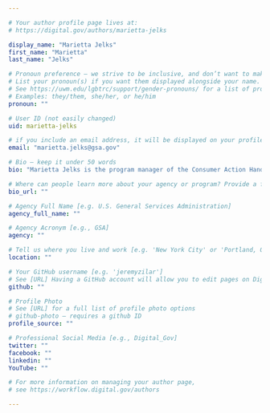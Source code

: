 ```yaml
---

# Your author profile page lives at:
# https://digital.gov/authors/marietta-jelks

display_name: "Marietta Jelks"
first_name: "Marietta"
last_name: "Jelks"

# Pronoun preference — we strive to be inclusive, and don’t want to make assumptions on a person’s first name (be it a gender-neutral name, or is one more common in languages other than English). Learn more http://www.MyPronouns.org
# List your pronoun(s) if you want them displayed alongside your name. Leave it blank and we'll use just your name.
# See https://uwm.edu/lgbtrc/support/gender-pronouns/ for a list of pronouns
# Examples: they/them, she/her, or he/him
pronoun: ""

# User ID (not easily changed)
uid: marietta-jelks

# if you include an email address, it will be displayed on your profile page
email: "marietta.jelks@gsa.gov"

# Bio — keep it under 50 words
bio: "Marietta Jelks is the program manager of the Consumer Action Handbook and the Spanish version Guia del Consumidor in the Federal Citizen Information Center (FCIC). Besides managing this yearly guide on consumer issues and advice, she is also the consumer and money content manager for USA.gov and appears in the USA.gov web-series &#39;Ask Marietta&#39; where she answers questions from the public on consumer issues, scams, and frauds."

# Where can people learn more about your agency or program? Provide a full URL [e.g. 'https://www.example.gov/']
bio_url: ""

# Agency Full Name [e.g. U.S. General Services Administration]
agency_full_name: ""

# Agency Acronym [e.g., GSA]
agency: ""

# Tell us where you live and work [e.g. 'New York City' or 'Portland, OR']
location: ""

# Your GitHub username [e.g. 'jeremyzilar']
# See [URL] Having a GitHub account will allow you to edit pages on DigitalGov. The image used in your GitHub account can also be used to populate your digital.gov profile photo.
github: ""

# Profile Photo
# See [URL] for a full list of profile photo options
# github-photo — requires a github ID
profile_source: ""

# Professional Social Media [e.g., Digital_Gov]
twitter: ""
facebook: ""
linkedin: ""
YouTube: ""

# For more information on managing your author page,
# see https://workflow.digital.gov/authors

---
```

